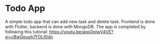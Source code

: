 # Todo App

A simple todo app that can add new task and delete task. Frontend is done with Flutter, backend is done with MongoDB.
The app is completed by following this tutorial: https://youtu.be/agq3plwV4VE?si=cBwGeuoh7FDLf0dn
